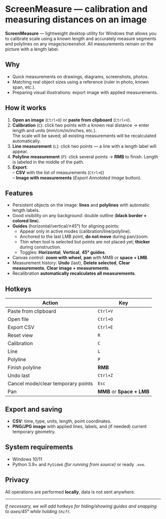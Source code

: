 # ScreenMeasure — calibration and measuring distances on an image

**ScreenMeasure** — lightweight desktop utility for Windows that allows you to calibrate scale using a known length and accurately measure segments and polylines on any image/screenshot. All measurements remain on the picture with a length label.

## Why
- Quick measurements on drawings, diagrams, screenshots, photos.
- Matching real object sizes using a reference (ruler in photo, known span, etc.).
- Preparing visual illustrations: export image with applied measurements.

## How it works
1. **Open an image** (`Ctrl+O`) or **paste from clipboard** (`Ctrl+V`).
2. **Calibration** (`C`): click two points with a known real distance → enter length and units (mm/cm/m/inches, etc.).  
   The scale will be saved; all existing measurements will be recalculated automatically.
3. **Line measurement** (`L`): click two points — a line with a length label will appear.
4. **Polyline measurement** (`P`): click several points → **RMB** to finish. Length is labeled in the middle of the path.
5. **Export**:  
   – **CSV** with the list of measurements (`Ctrl+E`)  
   – **Image with measurements** (*Export Annotated Image* button).

## Features
- Persistent objects on the image: **lines** and **polylines** with automatic length labels.  
- Good visibility on any background: double outline (**black border + colored line**).
- **Guides** (horizontal/vertical/±45°) for aligning points:
  - Appear only in active modes (calibration/line/polyline).
  - Anchored to the last LMB point, **do not move** during pan/zoom.
  - Thin when tool is selected but points are not placed yet; **thicker** during construction.
  - Toggles: **Horizontal**, **Vertical**, **45° guides**.
- Canvas control: **zoom with wheel**, **pan** with MMB or **space + LMB**.
- Measurement history: **Undo** (last), **Delete selected**, **Clear measurements**, **Clear image + measurements**.
- Recalibration **automatically recalculates all measurements**.

## Hotkeys
| Action | Key |
|---|---|
| Paste from clipboard | `Ctrl+V` |
| Open file | `Ctrl+O` |
| Export CSV | `Ctrl+E` |
| Reset view | `R` |
| Calibration | `C` |
| Line | `L` |
| Polyline | `P` |
| Finish polyline | **RMB** |
| Undo last | `Ctrl+Z` |
| Cancel mode/clear temporary points | `Esc` |
| Pan | **MMB** or **Space + LMB** |

## Export and saving
- **CSV**: time, type, units, length, point coordinates.
- **PNG/JPG image** with applied lines, labels, and (if needed) current temporary geometry.

## System requirements
- Windows 10/11  
- Python 3.9+ and `PySide6` *(for running from source)* or ready `.exe`.

## Privacy
All operations are performed **locally**, data is not sent anywhere.

---

*If necessary, we will add hotkeys for hiding/showing guides and snapping to axes/45° while holding `Shift`.*
